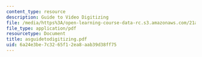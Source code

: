 ```yaml
---
content_type: resource
description: Guide to Video Digitizing
file: /media/https%3A/open-learning-course-data-rc.s3.amazonaws.com/21a-219-law-and-society-spring-2003/6a24e3be7c3265f12ea8aab39d38ff75_asguidetodigitizing.pdf
file_type: application/pdf
resourcetype: Document
title: asguidetodigitizing.pdf
uid: 6a24e3be-7c32-65f1-2ea8-aab39d38ff75
---
```

